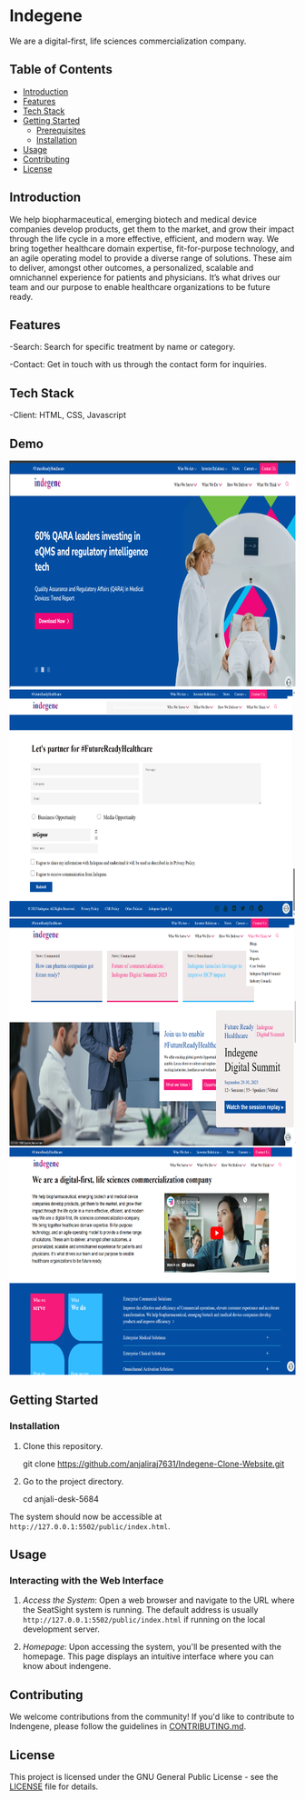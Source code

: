 # Indegene

We are a digital-first, life sciences commercialization company.

## Table of Contents

- [Introduction](#introduction)
- [Features](#features)
- [Tech Stack](#tech-stack)
- [Getting Started](#getting-started)
  - [Prerequisites](#prerequisites)
  - [Installation](#installation)
- [Usage](#usage)
- [Contributing](#contributing)
- [License](#license)

## Introduction

We help biopharmaceutical, emerging biotech and medical device companies develop products, get them to the market, and grow their impact through the life cycle in a more effective, efficient, and modern way. We bring together healthcare domain expertise, fit-for-purpose technology, and an agile operating model to provide a diverse range of solutions. These aim to deliver, amongst other outcomes, a personalized, scalable and omnichannel experience for patients and physicians. It’s what drives our team and our purpose to enable healthcare organizations to be future ready.

## Features

-Search: Search for specific treatment by name or category.

-Contact: Get in touch with us through the contact form for inquiries.

## Tech Stack

-Client: HTML, CSS, Javascript

## Demo
<img src="./images/Screenshot 2023-10-15 155338.png" width="700" height="400"/>
<img src="./images/Screenshot 2023-10-15 155532.png" width="700" height="400"/>
<img src="./images/Screenshot 2023-10-15 155556.png" width="700" height="400"/>
<img src="./images/Screenshot 2023-10-15 155630.png" width="700" height="400"/>


## Getting Started

### Installation
1. Clone this repository.

   git clone https://github.com/anjaliraj7631/Indegene-Clone-Website.git


2. Go to the project directory.

   cd anjali-desk-5684

The system should now be accessible at `http://127.0.0.1:5502/public/index.html`.

## Usage

### Interacting with the Web Interface

1. *Access the System*: Open a web browser and navigate to the URL where the SeatSight system is running. The default address is usually `http://127.0.0.1:5502/public/index.html` if running on the local development server.

2. *Homepage*: Upon accessing the system, you'll be presented with the homepage. This page displays an intuitive interface where you can know about indengene.



## Contributing

We welcome contributions from the community! If you'd like to contribute to Indengene, please follow the guidelines in [CONTRIBUTING.md](CONTRIBUTING.md).

## License

This project is licensed under the GNU General Public License - see the [LICENSE](LICENSE) file for details.